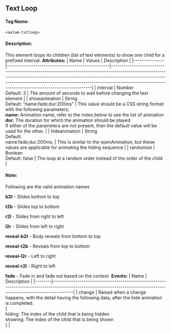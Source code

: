 ##  Text Loop
#### Tag Name:

`<aalam-txtloop>`

#### Description:

This element loops its children (list of text elements) to show one child for a prefixed interval.
**Attributes:**
| Name          | Values                                           | Description                                                                                                                                                                                                                                                                                                  |
|---------------|--------------------------------------------------|--------------------------------------------------------------------------------------------------------------------------------------------------------------------------------------------------------------------------------------------------------------------------------------------------------------|
| interval      | Number<br>Default: 3                             | The amount of seconds to wait before changing the text element                                                                                                                                                                                                       |
| showanimation | String<br>Default: “name:fade;dur:200ms”         | This value should be a CSS string format with the following parameters;<br>**name:** Animation name, refer to the notes below to see the list of animation<br>**dur:** The duration for which the animation should be played<br>If either of the parameters are not present, then the default value will be used for the other. |
| hideanimation | String<br>Default:<br>name:fade;dur:200ms:       | This is similar to the openAnimation, but these values are applicable for animating the hiding sequence                                                                                                                                                               |
| randomize     | Boolean<br>Default: false                        | The loop at a random order instead of the order of the child.                                                                                                                                                                                                         |
#### Note:

Following are the valid animation names

**b2t** - Slides bottom to top

**t2b** - Slides top to bottom

**r2l** - Slides from right to left

**l2r** - Slides from left to right

**reveal-b2t** - Body reveals from bottom to top

**reveal-t2b** - Reveals from top to bottom

**reveal-l2r** - Left to right

**reveal-r2l** - Right to left

**fade** - Fade in and fade out based on the context.
**Events:**
| Name   | Description                                                                                                                                                          |
|--------|----------------------------------------------------------------------------------------------------------------------------------------------------------------------|
| change | Raised when a change happens, with the detail having the following data, after the hide animation is completed.<br>{<br>hiding: The index of the child that is being hidden<br>showing: The index of the child that is being shown<br>} |

